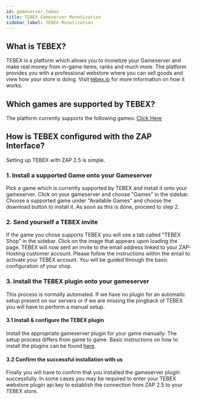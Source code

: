 ```yaml
---
id: gameserver_tebex
title: TEBEX Gameserver Monetization
sidebar_label: TEBEX Monetization
---
```


## What is TEBEX?
TEBEX is a platform which allows you to monetize your Gameserver and make real money 
from in-game items, ranks and much more. The platform provides you with a professional 
webstore where you can sell goods and view how your store is doing. Visit 
[tebex.io](https://tebex.io) for more information on how it works.

## Which games are supported by TEBEX?
The platform currently supports the following games: [Click Here](https://www.tebex.io/games)

## How is TEBEX configured with the ZAP Interface?
Setting up TEBEX with ZAP 2.5 is simple. 

### 1. Install a supported Game onto your Gameserver
Pick a game which is currently supported by TEBEX and install it onto your gameserver. Click on
your gameserver and choose "Games" in the sidebar. Choose a supported game under "Available Games" 
and choose the download button to install it. As soon as this is done, proceed to step 2.

### 2. Send yourself a TEBEX invite
If the game you chose supports TEBEX you will see a tab called "TEBEX Shop" in the sidebar. Click 
on the image that appears upon loading the page. TEBEX will now sent an invite to the email address
linked to your ZAP-Hosting customer account. Please follow the instructions within the email to 
activate your TEBEX account. You will be guided through the basic configuration of your shop.

### 3. Install the TEBEX plugin onto your gameserver
This process is normally automated. If we have no plugin for an automatic setup present on our 
servers or if we are missing the pingback of TEBEX you will have to perform a manual setup.

#### 3.1 Install & configure the TEBEX plugin
Install the appropriate gameserver plugin for your game manually. The setup process differs 
from game to game. Basic instructions on how to install the plugins can be found
[here](https://docs.tebex.io/store/integrating-with-your-game-server-or-website/minecraft-java-edition).

#### 3.2 Confirm the successful installation with us
Finally you will have to confirm that you installed the gameserver plugin successfully. In some 
cases you may be required to enter your TEBEX webstore plugin api key to establish 
the connection from ZAP 2.5 to your TEBEX store.
